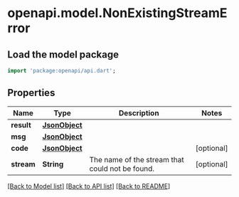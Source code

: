 # openapi.model.NonExistingStreamError

## Load the model package
```dart
import 'package:openapi/api.dart';
```

## Properties
Name | Type | Description | Notes
------------ | ------------- | ------------- | -------------
**result** | [**JsonObject**](.md) |  | 
**msg** | [**JsonObject**](.md) |  | 
**code** | [**JsonObject**](.md) |  | [optional] 
**stream** | **String** | The name of the stream that could not be found.  | [optional] 

[[Back to Model list]](../README.md#documentation-for-models) [[Back to API list]](../README.md#documentation-for-api-endpoints) [[Back to README]](../README.md)


